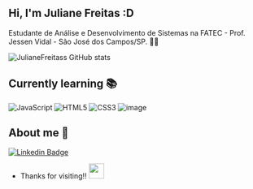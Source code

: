 ## Hi, I'm Juliane Freitas :D

 

Estudante de Análise e Desenvolvimento de Sistemas na FATEC - Prof. Jessen Vidal - São José dos Campos/SP. :woman_technologist:


![JulianeFreitass GitHub stats](https://github-readme-stats.vercel.app/api?username=JulianeFreitass&theme=tokyonight&show_icons=true) 

## Currently learning 	:books:

![JavaScript](https://img.shields.io/badge/javascript-%23323330.svg?style=for-the-badge&logo=javascript&logoColor=%23F7DF1E) ![HTML5](https://img.shields.io/badge/html5-%23E34F26.svg?style=for-the-badge&logo=html5&logoColor=white) ![CSS3](https://img.shields.io/badge/css3-%231572B6.svg?style=for-the-badge&logo=css3&logoColor=white) ![image](https://img.shields.io/badge/React-20232A?style=for-the-badge&logo=react&logoColor=61DAFB)




## About me :woman:
[![Linkedin Badge](https://img.shields.io/badge/-LinkedIn-blue?style=flat-square&logo=Linkedin&logoColor=white&link=https://www.linkedin.com/in/juliane-freitas-9b6287163/)](https://www.linkedin.com/in/juliane-freitas-9b6287163/)


- Thanks for visiting!! <a target="_blank" rel="noopener noreferrer" href="https://raw.githubusercontent.com/MartinHeinz/MartinHeinz/master/wave.gif"><img src="https://raw.githubusercontent.com/MartinHeinz/MartinHeinz/master/wave.gif" width="30px" style="max-width: 100%;"></a>

